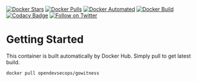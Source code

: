 [![Docker Stars](https://img.shields.io/docker/stars/opendevsecops/gowitness.svg)](https://hub.docker.com/r/opendevsecops/gowitness/)
[![Docker Pulls](https://img.shields.io/docker/pulls/opendevsecops/gowitness.svg)](https://hub.docker.com/r/opendevsecops/gowitness/)
[![Docker Automated](https://img.shields.io/docker/automated/opendevsecops/gowitness.svg)](https://hub.docker.com/r/opendevsecops/gowitness/)
[![Docker Build](https://img.shields.io/docker/build/opendevsecops/gowitness.svg)](https://hub.docker.com/r/opendevsecops/gowitness/)
[![Codacy Badge](https://api.codacy.com/project/badge/Grade/9d7c01e26c2b4fd191f9f331a6022a86)](https://www.codacy.com/app/OpenDevSecOps/docker-gowitness?utm_source=github.com&amp;utm_medium=referral&amp;utm_content=opendevsecops/docker-gowitness&amp;utm_campaign=Badge_Grade)
[![Follow on Twitter](https://img.shields.io/twitter/follow/opendevsecops.svg?logo=twitter)](https://twitter.com/opendevsecops)

# Getting Started

This container is built automatically by Docker Hub. Simply pull to get latest build.

```sh
docker pull opendevsecops/gowitness
```
